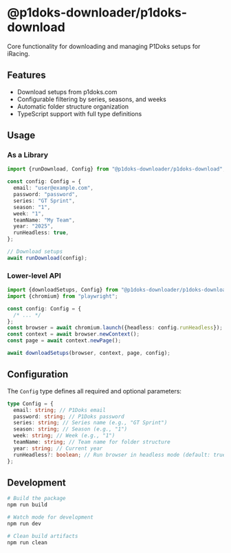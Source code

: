# @p1doks-downloader/p1doks-download

Core functionality for downloading and managing P1Doks setups for iRacing.

## Features

- Download setups from p1doks.com
- Configurable filtering by series, seasons, and weeks
- Automatic folder structure organization
- TypeScript support with full type definitions

## Usage

### As a Library

```typescript
import {runDownload, Config} from "@p1doks-downloader/p1doks-download";

const config: Config = {
  email: "user@example.com",
  password: "password",
  series: "GT Sprint",
  season: "1",
  week: "1",
  teamName: "My Team",
  year: "2025",
  runHeadless: true,
};

// Download setups
await runDownload(config);
```

### Lower-level API

```typescript
import {downloadSetups, Config} from "@p1doks-downloader/p1doks-download";
import {chromium} from "playwright";

const config: Config = {
  /* ... */
};
const browser = await chromium.launch({headless: config.runHeadless});
const context = await browser.newContext();
const page = await context.newPage();

await downloadSetups(browser, context, page, config);
```

## Configuration

The `Config` type defines all required and optional parameters:

```typescript
type Config = {
  email: string; // P1Doks email
  password: string; // P1Doks password
  series: string; // Series name (e.g., "GT Sprint")
  season: string; // Season (e.g., "1")
  week: string; // Week (e.g., "1")
  teamName: string; // Team name for folder structure
  year: string; // Current year
  runHeadless?: boolean; // Run browser in headless mode (default: true)
};
```

## Development

```bash
# Build the package
npm run build

# Watch mode for development
npm run dev

# Clean build artifacts
npm run clean
```

